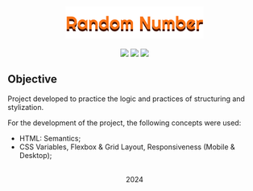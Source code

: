 <div align="center">
  <div>
    <img src="img/random-number-logo.png">
  </div>

  <br>

  <div>
    <img src="https://img.shields.io/badge/HTML5-f97316?style=for-the-badge&logo=html5&logoColor=431407"/>
    <img src="https://img.shields.io/badge/CSS3-f97316?style=for-the-badge&logo=css3&logoColor=431407"/>
    <img src="https://img.shields.io/badge/JavaScript-f97316?style=for-the-badge&logo=javascript&logoColor=431407"/>
  </div>
</div>

## Objective

Project developed to practice the logic and practices of structuring and stylization.

For the development of the project, the following concepts were used:
- HTML: Semantics;
- CSS Variables, Flexbox & Grid Layout, Responsiveness (Mobile & Desktop);

<br>

<div align="center">
    <span>2024</span>
</div>
